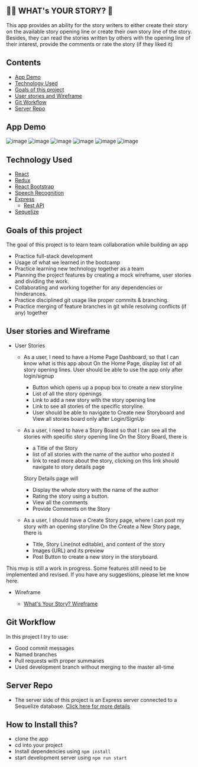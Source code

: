 ## 🙇‍♀️ WHAT's YOUR STORY? 📒

This app provides an ability for the story writers to either create their story on the available story opening line or create their own story line of the story. Besides, they can read the stories written by others with the opening line of their interest, provide the comments or rate the story (if they liked it)

## Contents

- [App Demo](https://github.com/nazneen1022/Hanh-Nazneen-Project-Client#App-Demo)
- [Technology Used](https://github.com/nazneen1022/Hanh-Nazneen-Project-Client#technology-used)
- [Goals of this project](https://github.com/nazneen1022/Hanh-Nazneen-Project-Client#goals-of-this-project)
- [User stories and Wireframe](https://github.com/nazneen1022/Hanh-Nazneen-Project-Client#user-stories-and-wireframe)
- [Git Workflow](https://github.com/nazneen1022/Hanh-Nazneen-Project-Client#git-workflow)
- [Server Repo](https://github.com/nazneen1022/Hanh-Nazneen-Project-server)

## App Demo

![image](https://user-images.githubusercontent.com/63520290/86463737-5cb91480-bd2e-11ea-8609-f3be160b9bca.png)
![image](https://user-images.githubusercontent.com/63520290/86463771-6c385d80-bd2e-11ea-820b-b22ea727de2d.png)
![image](https://user-images.githubusercontent.com/63520290/86484992-d6b1c380-bd57-11ea-8042-6c2e77ffebe7.png)
![image](https://user-images.githubusercontent.com/63520290/86485387-e251ba00-bd58-11ea-8ced-cd5f6ff28f73.png)
![image](https://user-images.githubusercontent.com/63520290/86464155-3778d600-bd2f-11ea-8b55-58e8db25bc74.png)
![image](https://user-images.githubusercontent.com/63520290/86464188-41023e00-bd2f-11ea-84e6-75ffb179546f.png)

## Technology Used

- [React](https://github.com/nazneen1022/Hanh-Nazneen-Project-Client/blob/master/src/App.js)
- [Redux](https://github.com/nazneen1022/Hanh-Nazneen-Project-Client/tree/master/src/store)
- [React Bootstrap](https://react-bootstrap.github.io/getting-started/introduction)
- [Speech Recognition](https://github.com/nazneen1022/Hanh-Nazneen-Project-Client/blob/development/src/pages/CreateStory/index.js)
- [Express](https://github.com/nazneen1022/Hanh-Nazneen-Project-server/blob/master/index.js)
  - [Rest API](https://github.com/nazneen1022/Hanh-Nazneen-Project-server/blob/master/routers/stories.js)
- [Sequelize](https://github.com/nazneen1022/Hanh-Nazneen-Project-server/blob/master/models/storyline.js)

## Goals of this project

The goal of this project is to learn team collaboration while building an app

- Practice full-stack development
- Usage of what we learned in the bootcamp
- Practice learning new technology together as a team
- Planning the project features by creating a mock wireframe, user stories and dividing the work.
- Collaborating and working together for any dependencies or hinderances.
- Practice disciplined git usage like proper commits & branching.
- Practice merging of feature branches in git while resolving conflicts (if any) together

## User stories and Wireframe

- User Stories

  - As a user, I need to have a Home Page Dashboard, so that I can know what is this app about
    On the Home Page, display list of all story opening lines. User should be able to use the app only after login/signup

    - Button which opens up a popup box to create a new storyline
    - List of all the story openings
    - Link to add a new story with the story opening line
    - Link to see all stories of the specific storyline.
    - User should be able to navigate to Create new Storyboard and View all stories board only after Login/SignUp

  - As a user, I need to have a Story Board so that I can see all the stories with specific story opening line
    On the Story Board, there is

    - a Title of the Story
    - list of all stories with the name of the author who posted it
    - link to read more about the story, clicking on this link should navigate to story details page

    Story Details page will

    - Display the whole story with the name of the author
    - Rating the story using a button.
    - View all the comments
    - Provide Comments on the Story

  - As a user, I should have a Create Story page, where I can post my story with an opening storyline
    On the Create a New Story page, there is

    - Title, Story Line(not editable), and content of the story
    - Images (URL) and its preview
    - Post Button to create a new story in the storyboard.

This mvp is still a work in progress. Some features still need to be implemented and revised. If you have any suggestions, please let me know here.

- Wireframe

  - [What's Your Story? Wireframe](https://github.com/nazneen1022/Pick-and-Pocket-Client/blob/development/src/Whats-Your-Story-Wireframe.pdf)

## Git Workflow

In this project I try to use:

- Good commit messages
- Named branches
- Pull requests with proper summaries
- Used development branch without merging to the master all-time

## Server Repo

- The server side of this project is an Express server connected to a Sequelize database. [Click here for more details](https://github.com/nazneen1022/Hanh-Nazneen-Project-server)

## How to Install this?

- clone the app
- cd into your project
- Install dependencies using `npm install`
- start development server using `npm run start`
